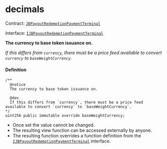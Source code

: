 # decimals

Contract: [`JBPayoutRedemptionPaymentTerminal`](/dev/api/contracts/or-payment-terminals/or-abstract/jbpayoutredemptionpaymentterminal/README.md)​‌

Interface: [`IJBPayoutRedemptionPaymentTerminal`](/dev/api/interfaces/ijbpayoutredemptionpaymentterminal.md)

**The currency to base token issuance on.**

_If this differs from `currency`, there must be a price feed available to convert `currency` to `baseWeightCurrency`._

#### Definition

```
/**
  @notice
  The currency to base token issuance on.

  @dev
  If this differs from `currency`, there must be a price feed available to convert `currency` to `baseWeightCurrency`.
*/
uint256 public immutable override baseWeightCurrency;
```

* Once set the value cannot be changed.
* The resulting view function can be accessed externally by anyone.
* The resulting function overrides a function definition from the [`IJBPayoutRedemptionPaymentTerminal`](/dev/api/interfaces/ijbpayoutredemptionpaymentterminal.md) interface.
